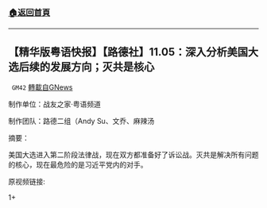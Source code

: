 ###  [:house:返回首頁](https://github.com/ourhimalayas/txt)
---

## 【精华版粤语快报】【路德社】11.05：深入分析美国大选后续的发展方向；灭共是核心
` GM42` [轉載自GNews](https://gnews.org/zh-hans/531554/)

制作单位：战友之家·粤语频道

制作团队：路德二组（Andy Su、文乔、麻辣汤



摘要：

美国大选进入第二阶段法律战，现在双方都准备好了诉讼战。灭共是解决所有问题的核心，现在最危险的是习近平党内的对手。

原视频链接:



1+
